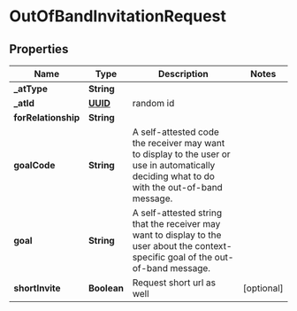 # OutOfBandInvitationRequest

## Properties
Name | Type | Description | Notes
------------ | ------------- | ------------- | -------------
**_atType** | **String** |  | 
**_atId** | [**UUID**](UUID.md) | random id | 
**forRelationship** | **String** |  | 
**goalCode** | **String** | A self-attested code the receiver may want to display to the user or use in automatically deciding what to do with the out-of-band message. | 
**goal** | **String** | A self-attested string that the receiver may want to display to the user about the context-specific goal of the out-of-band message. | 
**shortInvite** | **Boolean** | Request short url as well |  [optional]
